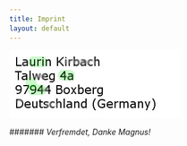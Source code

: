 ```yaml
---
title: Imprint
layout: default
---
```


![alt](/img/assets/obsadr.jpg)

####### *Verfremdet, Danke Magnus!*
